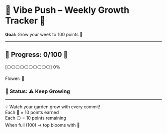 # 🌟 Vibe Push – Weekly Growth Tracker 🌸

<p align="center">
  
**Goal:** Grow your week to 100 points 🌱

</p>

---

<p align="center">
  
## 🌱 Progress: **0/100** 🌱

</p>

<p align="center">
  
[⚪⚪⚪⚪⚪⚪⚪⚪⚪⚪] 0%

</p>

<p align="center">
  
Flower: 🌱

</p>

<p align="center">
  
### 🌼 Status: ⚠️ Keep Growing

</p>

---

<p align="center">
  
💡 Watch your garden grow with every commit!<br>
Each 🌱 = 10 points earned<br>
Each ⚪ = 10 points remaining<br>
When full (100) → top blooms with 🌸

</p>
